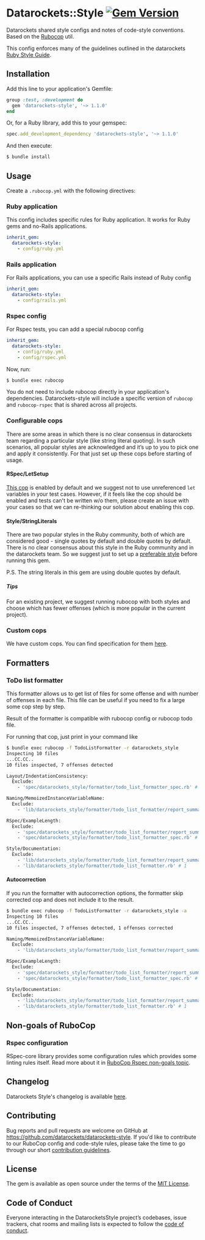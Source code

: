 # Datarockets::Style [![Gem Version](https://badge.fury.io/rb/datarockets-style.svg)](https://badge.fury.io/rb/datarockets-style)

Datarockets shared style configs and notes of code-style conventions. Based on the [Rubocop](https://github.com/rubocop-hq/rubocop) util.

This config enforces many of the guidelines outlined in the datarockets [Ruby Style Guide](doc/STYLE_GUIDE.md).

## Installation

Add this line to your application's Gemfile:

```ruby
group :test, :development do
  gem 'datarockets-style', '~> 1.1.0'
end
```

Or, for a Ruby library, add this to your gemspec:

```ruby
spec.add_development_dependency 'datarockets-style', '~> 1.1.0'
```

And then execute:

```bash
$ bundle install
```

## Usage

Create a `.rubocop.yml` with the following directives:


### Ruby application

This config includes specific rules for Ruby application. It works for Ruby gems and no-Rails applications.

```yaml
inherit_gem:
  datarockets-style:
    - config/ruby.yml
```

### Rails application

For Rails applications, you can use a specific Rails instead of Ruby config

```yaml
inherit_gem:
  datarockets-style:
    - config/rails.yml
```

### Rspec config

For Rspec tests, you can add a special rubocop config

```yaml
inherit_gem:
  datarockets-style:
    - config/ruby.yml
    - config/rspec.yml
```

Now, run:

```bash
$ bundle exec rubocop
```

You do not need to include rubocop directly in your application's dependencies. Datarockets-style will include a specific version of `rubocop` and `rubocop-rspec` that is shared across all projects.

### Configurable cops

There are some areas in which there is no clear consensus in datarockets team regarding a particular style (like string literal quoting).
In such scenarios, all popular styles are acknowledged and it’s up to you to pick one and apply it consistently.
For that just set up these cops before starting of usage.

#### RSpec/LetSetup

[This cop](https://rubocop-rspec.readthedocs.io/en/latest/cops_rspec/#rspecletsetup) is enabled by default and we suggest not to use unreferenced `let` variables in your test cases.
However, if it feels like the cop should be enabled and tests can't be written w/o them, please create an issue with your cases so that we can re-thinking our solution about enabling this cop.

#### Style/StringLiterals

There are two popular styles in the Ruby community, both of which are considered good - single quotes by default and double quotes by default.
There is no clear consensus about this style in the Ruby community and in the datarockets team.
So we suggest just to set up a [preferable style](https://rubocop.readthedocs.io/en/latest/cops_style/#stylestringliterals) before running this gem.

P.S. The string literals in this gem are using double quotes by default.

##### Tips

For an existing project, we suggest running rubocop with both styles and choose which has fewer offenses (which is more popular in the current project).

### Custom cops

We have custom cops. You can find specification for them [here](manual).

## Formatters

### ToDo list formatter

This formatter allows us to get list of files for some offense and with number of offenses in each file. This file can be useful if you need to fix a large some cop step by step.

Result of the formatter is compatible with rubocop config or rubocop todo file.

For running that cop, just print in your command like

```bash
$ bundle exec rubocop -f TodoListFormatter -r datarockets_style
Inspecting 10 files
...CC.CC..
10 files inspected, 7 offenses detected

Layout/IndentationConsistency:
  Exclude:
    - 'spec/datarockets_style/formatter/todo_list_formatter_spec.rb' # 1

Naming/MemoizedInstanceVariableName:
  Exclude:
    - 'lib/datarockets_style/formatter/todo_list_formatter/report_summary.rb' # 1

RSpec/ExampleLength:
  Exclude:
    - 'spec/datarockets_style/formatter/todo_list_formatter/report_summary_spec.rb' # 1
    - 'spec/datarockets_style/formatter/todo_list_formatter_spec.rb' # 2

Style/Documentation:
  Exclude:
    - 'lib/datarockets_style/formatter/todo_list_formatter/report_summary.rb' # 1
    - 'lib/datarockets_style/formatter/todo_list_formatter.rb' # 1
```

#### Autocorrection

If you run the formatter with autocorrection options, the formatter skip corrected cop and does not include it to the result.

```bash
$ bundle exec rubocop -f TodoListFormatter -r datarockets_style -a
Inspecting 10 files
...CC.CC..
10 files inspected, 7 offenses detected, 1 offenses corrected

Naming/MemoizedInstanceVariableName:
  Exclude:
    - 'lib/datarockets_style/formatter/todo_list_formatter/report_summary.rb' # 1

RSpec/ExampleLength:
  Exclude:
    - 'spec/datarockets_style/formatter/todo_list_formatter/report_summary_spec.rb' # 1
    - 'spec/datarockets_style/formatter/todo_list_formatter_spec.rb' # 2

Style/Documentation:
  Exclude:
    - 'lib/datarockets_style/formatter/todo_list_formatter/report_summary.rb' # 1
    - 'lib/datarockets_style/formatter/todo_list_formatter.rb' # 1
```

## Non-goals of RuboCop

### Rspec configuration

RSpec-core library provides some configuration rules which provides some linting rules itself. Read more about it in [RuboCop Rspec non-goals topic](https://github.com/rubocop-hq/rubocop-rspec#non-goals-of-rubocop-rspec).

## Changelog

Datarockets Style's changelog is available [here](CHANGELOG.md).

## Contributing

Bug reports and pull requests are welcome on GitHub at https://github.com/datarockets/datarockets-style. If you'd like to contribute to our RuboCop config and code-style rules, please take the time to go through our short [contribution guidelines](CONTRIBUTING.md).


## License

The gem is available as open source under the terms of the [MIT License](https://opensource.org/licenses/MIT).

## Code of Conduct

Everyone interacting in the DatarocketsStyle project’s codebases, issue trackers, chat rooms and mailing lists is expected to follow the [code of conduct](CODE_OF_CONDUCT.md).
